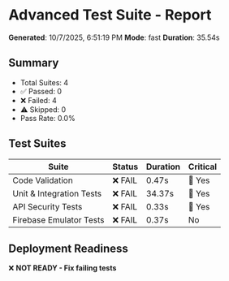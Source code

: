 # Advanced Test Suite - Report

**Generated**: 10/7/2025, 6:51:19 PM
**Mode**: fast
**Duration**: 35.54s

## Summary

- Total Suites: 4
- ✅ Passed: 0
- ❌ Failed: 4
- ⚠️  Skipped: 0
- Pass Rate: 0.0%

## Test Suites

| Suite | Status | Duration | Critical |
|-------|--------|----------|----------|
| Code Validation | ❌ FAIL | 0.47s | 🚨 Yes |
| Unit & Integration Tests | ❌ FAIL | 34.37s | 🚨 Yes |
| API Security Tests | ❌ FAIL | 0.33s | 🚨 Yes |
| Firebase Emulator Tests | ❌ FAIL | 0.37s | No |

## Deployment Readiness

❌ **NOT READY - Fix failing tests**

